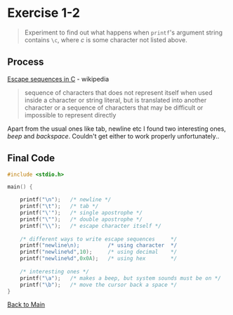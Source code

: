# Exercise 1-2

> Experiment to find out what happens when `printf`'s argument string contains `\c`, where *c* is some character not listed above.

## Process
[Escape sequences in C](https://en.wikipedia.org/wiki/Escape_sequences_in_C) - wikipedia
> sequence of characters that does not represent itself when used inside a character or string literal, but is translated into another character or a sequence of characters that may be difficult or impossible to represent directly

Apart from the usual ones like tab, newline etc I found two interesting ones, *beep* and *backspace*. Couldn't get either to work properly unfortunately..

## Final Code
```c
#include <stdio.h>

main() {

    printf("\n");   /* newline */
    printf("\t");   /* tab */
    printf("\'");   /* single apostrophe */
    printf("\"");   /* double apostrophe */
    printf("\\");   /* escape character itself */
    
    /* different ways to write escape sequences     */
    printf("newline\n);         /* using character  */
    printf("newline%d",10);     /* using decimal    */
    printf("newline%d",0x0A);   /* using hex        */
    
    /* interesting ones */
    printf("\a");   /* makes a beep, but system sounds must be on */
    printf("\b");   /* move the cursor back a space */
}
```
[Back to Main](../readme.md)
